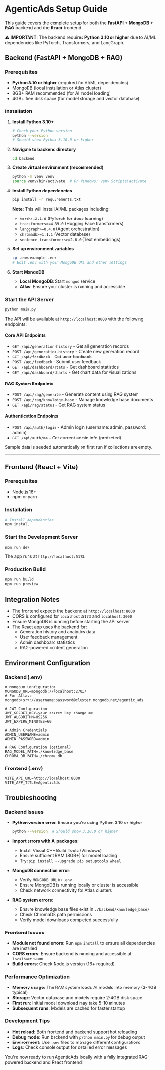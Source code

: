 # AgenticAds Setup Guide

This guide covers the complete setup for both the **FastAPI + MongoDB + RAG** backend and the **React** frontend.

**⚠️ IMPORTANT**: The backend requires **Python 3.10 or higher** due to AI/ML dependencies like PyTorch, Transformers, and LangGraph.

## Backend (FastAPI + MongoDB + RAG)

### Prerequisites
- **Python 3.10 or higher** (required for AI/ML dependencies)
- MongoDB (local installation or Atlas cluster)
- 8GB+ RAM recommended (for AI model loading)
- 4GB+ free disk space (for model storage and vector database)

### Installation

1. **Install Python 3.10+**
   ```bash
   # Check your Python version
   python --version
   # Should show Python 3.10.0 or higher
   ```

2. **Navigate to backend directory**
   ```bash
   cd backend
   ```

3. **Create virtual environment (recommended)**
   ```bash
   python -m venv venv
   source venv/bin/activate  # On Windows: venv\Scripts\activate
   ```

4. **Install Python dependencies**
   ```bash
   pip install -r requirements.txt
   ```

   **Note**: This will install AI/ML packages including:
   - `torch>=2.1.0` (PyTorch for deep learning)
   - `transformers>=4.39.0` (Hugging Face transformers)
   - `langgraph>=0.4.0` (Agent orchestration)
   - `chromadb>=1.1.1` (Vector database)
   - `sentence-transformers>=2.6.0` (Text embeddings)

5. **Set up environment variables**
   ```bash
   cp .env.example .env
   # Edit .env with your MongoDB URL and other settings
   ```

6. **Start MongoDB**
   - **Local MongoDB**: Start `mongod` service
   - **Atlas**: Ensure your cluster is running and accessible

### Start the API Server

```bash
python main.py
```

The API will be available at `http://localhost:8000` with the following endpoints:

#### Core API Endpoints
- `GET /api/generation-history` - Get all generation records
- `POST /api/generation-history` - Create new generation record
- `GET /api/feedback` - Get user feedback
- `POST /api/feedback` - Submit user feedback
- `GET /api/dashboard/stats` - Get dashboard statistics
- `GET /api/dashboard/charts` - Get chart data for visualizations

#### RAG System Endpoints
- `POST /api/rag/generate` - Generate content using RAG system
- `POST /api/rag/knowledge-base` - Manage knowledge base documents
- `GET /api/rag/status` - Get RAG system status

#### Authentication Endpoints
- `POST /api/auth/login` - Admin login (username: admin, password: admin)
- `GET /api/auth/me` - Get current admin info (protected)

Sample data is seeded automatically on first run if collections are empty.

---

## Frontend (React + Vite)

### Prerequisites
- Node.js 16+
- npm or yarn

### Installation

```bash
# Install dependencies
npm install
```

### Start the Development Server

```bash
npm run dev
```

The app runs at `http://localhost:5173`.

### Production Build

```bash
npm run build
npm run preview
```

## Integration Notes

- The frontend expects the backend at `http://localhost:8000`
- CORS is configured for `localhost:5173` and `localhost:3000`
- Ensure MongoDB is running before starting the API server
- The React app uses the backend for:
  - Generation history and analytics data
  - User feedback management
  - Admin dashboard statistics
  - RAG-powered content generation

## Environment Configuration

### Backend (.env)

```env
# MongoDB Configuration
MONGODB_URL=mongodb://localhost:27017
# For Atlas: mongodb+srv://username:password@cluster.mongodb.net/agentic_ads

# JWT Configuration
JWT_SECRET_KEY=your-secret-key-change-me
JWT_ALGORITHM=HS256
JWT_EXPIRE_MINUTES=60

# Admin Credentials
ADMIN_USERNAME=admin
ADMIN_PASSWORD=admin

# RAG Configuration (optional)
RAG_MODEL_PATH=./knowledge_base
CHROMA_DB_PATH=./chroma_db
```

### Frontend (.env)

```env
VITE_API_URL=http://localhost:8000
VITE_APP_TITLE=AgenticAds
```

## Troubleshooting

### Backend Issues

- **Python version error**: Ensure you're using Python 3.10 or higher
  ```bash
  python --version  # Should show 3.10.0 or higher
  ```

- **Import errors with AI packages**:
  - Install Visual C++ Build Tools (Windows)
  - Ensure sufficient RAM (8GB+) for model loading
  - Try: `pip install --upgrade pip setuptools wheel`

- **MongoDB connection error**:
  - Verify `MONGODB_URL` in `.env`
  - Ensure MongoDB is running locally or cluster is accessible
  - Check network connectivity for Atlas clusters

- **RAG system errors**:
  - Ensure knowledge base files exist in `./backend/knowledge_base/`
  - Check ChromaDB path permissions
  - Verify model downloads completed successfully

### Frontend Issues

- **Module not found errors**: Run `npm install` to ensure all dependencies are installed
- **CORS errors**: Ensure backend is running and accessible at `localhost:8000`
- **Build errors**: Check Node.js version (16+ required)

### Performance Optimization

- **Memory usage**: The RAG system loads AI models into memory (2-4GB typical)
- **Storage**: Vector database and models require 2-4GB disk space
- **First run**: Initial model download may take 5-10 minutes
- **Subsequent runs**: Models are cached for faster startup

### Development Tips

- **Hot reload**: Both frontend and backend support hot reloading
- **Debug mode**: Run backend with `python main.py` for debug output
- **Environment**: Use `.env` files to manage different configurations
- **Logs**: Check console output for detailed error messages

You're now ready to run AgenticAds locally with a fully integrated RAG-powered backend and React frontend!
